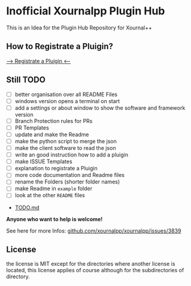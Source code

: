 # Inofficial Xournalpp Plugin Hub

This is an Idea for the Plugin Hub Repository for Xournal++


## How to Registrate a Pluigin?

[--> Registrate a Pluigin <--](.github/Registration.md)


## Still TODO

- [ ] better organisation over all README Files
- [ ] windows version opens a terminal on start
- [ ] add a settings or about window to show the software and framework version
- [ ] Branch Protection rules for PRs
- [ ] PR Templates
- [ ] update and make the Readme
- [ ] make the python script to merge the json
- [ ] make the client software to read the json
- [ ] write an good instruction how to add a pluigin
- [ ] make ISSUE Templates
- [ ] explanation to registrate a Pluigin
- [ ] more code documentation and Readme files
- [ ] rename the Folders (shorter folder names)
- [ ] make Readme in `example` folder
- [ ] look at the other `README` files
- [TODO.md](.github/TODO.md)

**Anyone who want to help is welcome!**

See here for more Infos: [github.com/xournalpp/xournalpp/issues/3839](https://github.com/xournalpp/xournalpp/issues/3839)


## License

the license is MIT except for the directories where another license is located,
this license applies of course although for the subdirectories of directory.
